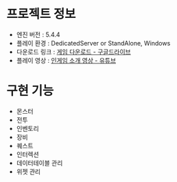 # 프로젝트 정보

- 엔진 버전  : 5.4.4
- 플레이 환경 : DedicatedServer or StandAlone, Windows
- 다운로드 링크 : [게임 다운로드 - 구글드라이브](https://drive.google.com/file/d/1PXUecAwcBvVVgHUpi_HPQFYBcRvfuSMG/view?usp=drive_link)
- 플레이 영상 : [ 인게임 소개 영상 - 유튜브](https://www.youtube.com/watch?v=pqBk47X7rvo&t=56s)

# 구현 기능
- 몬스터
- 전투
- 인벤토리
- 장비
- 퀘스트
- 인터렉션
- 데이터테이블 관리
- 위젯 관리
